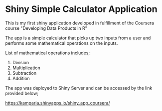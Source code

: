 # Shiny Simple Calculator Application

This is my first shiny application developed in fulfillment of the Coursera course "Developing Data Products in R"

The app is a simple calculator that picks up two inputs from a user and performs some mathematical operations on the inputs.

List of mathematical operations includes;
1. Division
2. Multiplication
3. Subtraction
4. Addition

The app was deployed to Shiny Server and can be accessed by the link provided below;

https://kamparia.shinyapps.io/shiny_app_coursera/

